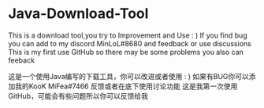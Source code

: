 # Java-Download-Tool
This is a download tool,you try to Improvement and Use : )
If you find bug you can add to my discord MinLoL#8680 and feedback or use discussions
This is my first use GitHub so there may be some problems you also can feeback

这是一个使用Java编写的下载工具，你可以改进或者使用 : )
如果有BUG你可以添加我的KooK MiFea#7466 反馈或者在底下使用讨论功能
这是我第一次使用GitHub，可能会有些问题所以你可以反馈给我
